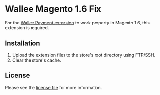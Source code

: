 # Wallee Magento 1.6 Fix
For the [Wallee Payment extension](https://github.com/wallee-payment/magento) to work property in Magento 1.6, this extension is required.

## Installation

1. Upload the extension files to the store's root directory using FTP/SSH.
2. Clear the store's cache.

## License

Please see the [license file](https://github.com/wallee-payment/magento-fix-1.6/blob/master/LICENSE) for more information.
